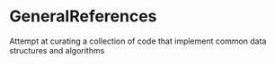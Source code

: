 # GeneralReferences
Attempt at curating a collection of code that implement common data structures and algorithms
